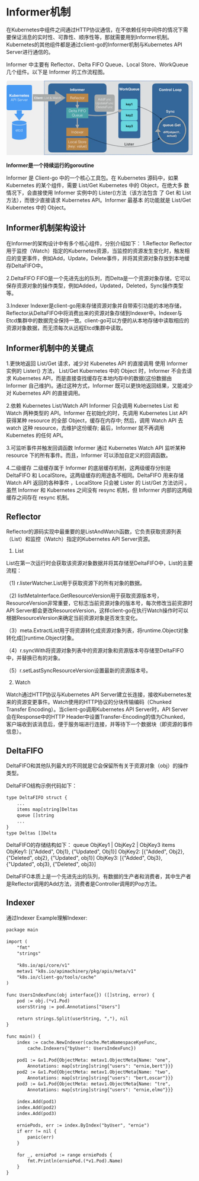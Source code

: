 # Informer机制

在Kubernetes中组件之间通过HTTP协议通信，在不依赖任何中间件的情况下需要保证消息的实时性、可靠性、顺序性等，那就需要用到Informer机制。Kubernetes的其他组件都是通过client-go的Informer机制与Kubernetes API Server进行通信的。

Informer 中主要有 Reflector、Delta FIFO Queue、Local Store、WorkQueue 几个组件。以下是 Informer 的工作流程图。

![avatar](../home/../pictures/informers.png)

**Informer是一个持续运行的goroutine**

Informer 是 Client-go 中的一个核心工具包。在 Kubernetes 源码中，如果 Kubernetes 的某个组件，需要 List/Get Kubernetes 中的 Object，在绝大多 数情况下，会直接使用 Informer 实例中的 Lister()方法（该方法包含 了 Get 和 List 方法），而很少直接请求 Kubernetes API。Informer 最基本 的功能就是 List/Get Kubernetes 中的 Object。

## Informer机制架构设计
在Informer的架构设计中有多个核心组件，分别介绍如下：
1.Reflector
Reflector用于监控（Watch）指定的Kubernetes资源，当监控的资源发生变化时，触发相应的变更事件，例如Add，Update，Delete事件，并将其资源对象存放到本地缓存DeltaFIFO中。

2.DeltaFIFO
FIFO是一个先进先出的队列，而Delta是一个资源对象存储，它可以保存资源对象的操作类型，例如Added，Updated，Deleted，Sync操作类型等。

3.Indexer
Indexer是client-go用来存储资源对象并自带索引功能的本地存储，Reflector从DeltaFIFO中将消费出来的资源对象存储到Indexer中。Indexer与Etcd集群中的数据完全保持一致。client-go可以方便的从本地存储中读取相应的资源对象数据，而无须每次从远程Etcd集群中读取。

## Informer机制中的关键点
1.更快地返回 List/Get 请求，减少对 Kubenetes API 的直接调用
使用 Informer 实例的 Lister() 方法， List/Get Kubernetes 中的 Object 时，Informer 不会去请求 Kubernetes API，而是直接查找缓存在本地内存中的数据(这份数据由 Informer 自己维护)。通过这种方式，Informer 既可以更快地返回结果，又能减少对 Kubernetes API 的直接调用。

2.依赖 Kubernetes List/Watch API
Informer 只会调用 Kubernetes List 和 Watch 两种类型的 API。Informer 在初始化的时，先调用 Kubernetes List API 获得某种 resource 的全部 Object，缓存在内存中; 然后，调用 Watch API 去 watch 这种 resource，去维护这份缓存; 最后，Informer 就不再调用 Kubernetes 的任何 API。

3.可监听事件并触发回调函数
Informer 通过 Kubernetes Watch API 监听某种 resource 下的所有事件。而且，Informer 可以添加自定义的回调函数。

4.二级缓存
二级缓存属于 Informer 的底层缓存机制，这两级缓存分别是 DeltaFIFO 和 LocalStore。这两级缓存的用途各不相同。DeltaFIFO 用来存储 Watch API 返回的各种事件 ，LocalStore 只会被 Lister 的 List/Get 方法访问 。虽然 Informer 和 Kubernetes 之间没有 resync 机制，但 Informer 内部的这两级缓存之间存在 resync 机制。

## Reflector
Reflector的源码实现中最重要的是ListAndWatch函数，它负责获取资源列表（List）和监控（Watch）指定的Kubernetes API Server资源。

1. List

List在第一次运行时会获取该资源对象数据并将其存储至DeltaFIFO中，List的主要流程：

（1) r.listerWatcher.List用于获取资源下的所有对象的数据。

（2) listMetaInterface.GetResourceVersion用于获取资源版本号，ResourceVersion非常重要，它标志当前资源对象的版本号，每次修改当前资源时API Server都会更改ResourceVersion，这样client-go在执行Watch操作时可以根据ResourceVersion来确定当前资源对象是否发生变化。

（3）meta.ExtractList用于将资源转化成资源对象列表，将runtime.Object对象转化成[]runtime.Object对象。

（4）r.syncWith将资源对象列表中的资源对象和资源版本号存储至DeltaFIFO中，并替换已有的对象。

（5）r.setLastSyncResourceVersion设置最新的资源版本号。

2. Watch

Watch通过HTTP协议与Kubernetes API Server建立长连接，接收Kubernetes发来的资源变更事件。Watch使用的HTTP协议的分块传输编码（Chunked Transfer Encoding）。当client-go调用Kubernetes API Server时，API Server会在Response中的HTTP Header中设置Transfer-Encoding的值为Chunked，客户端收到该消息后，便于服务端进行连接，并等待下一个数据块（即资源的事件信息）。

## DeltaFIFO

DeltaFIFO和其他队列最大的不同就是它会保留所有关于资源对象（obj）的操作类型。

DeltaFIFO结构示例代码如下：

```
type DeltaFIFO struct {
    ...
    items map[string]Deltas
    queue []string
    ...
}
type Deltas []Delta
```

DeltaFIFO的存储结构如下：
queue  ObjKey1 | ObjKey2 | ObjKey3
items  ObjKey1: [{"Added", Obj1}, {"Updated", Obj1}]
       ObjKey2: [{"Added", Obj2}, {"Deleted", obj2}, {"Updated", obj1}]
       ObjKey3: [{"Added", Obj3}, {"Updated", obj3}, {"Deleted", obj3}]

DeltaFIFO本质上是一个先进先出的队列，有数据的生产者和消费者，其中生产者是Reflector调用的Add方法，消费者是Controller调用的Pop方法。

## Indexer

通过Indexer Example理解Indexer:
```
package main

import (
    "fmt"
    "strings"

    "k8s.io/api/core/v1"
    metav1 "k8s.io/apimachinery/pkg/apis/meta/v1"
    "k8s.io/client-go/tools/cache"
)

func UsersIndexFunc(obj interface{}) ([]string, error) {
    pod := obj.(*v1.Pod)
    usersString := pod.Annotations["Users"]

    return strings.Split(userString, ","), nil
}

func main() {
    index := cache.NewIndexer(cache.MetaNamespaceKyeFunc,
        cache.Indexers{"byUser": UsersIndexFunc})

    pod1 := &v1.Pod{ObjectMeta: metav1.ObjectMeta{Name: "one",
        Annotations: map[string]string{"users": "ernie,bert"}}}
    pod2 := &v1.Pod{ObjectMeta: metav1.ObjectMeta{Name: "two",
        Annotations: map[string]string{"users": "bert,oscar"}}}
    pod3 := &v1.Pod{ObjectMeta: metav1.ObjectMeta{Name: "tre",
        Annotations: map[string]string{"users": "ernie,elmo"}}}

    index.Add(pod1)
    index.Add(pod2)
    index.Add(pod3)

    erniePods, err := index.ByIndex("byUser", "ernie")
    if err != nil {
        panic(err)
    }

    for _, erniePod := range erniePods {
        fmt.Println(erniePod.(*v1.Pod).Name)
    }
}
```
